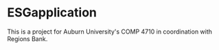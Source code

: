 # ESGapplication
This is a project for Auburn University's COMP 4710 in coordination with Regions Bank.
